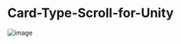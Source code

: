# Card-Type-Scroll-for-Unity

![image](https://github.com/user-attachments/assets/8e162331-d455-4635-adf4-f900149e12e0)
